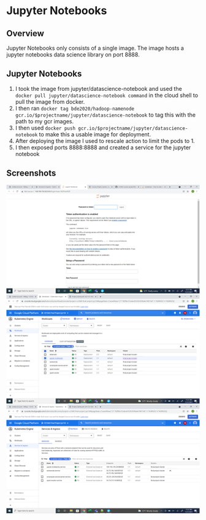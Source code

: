 # Jupyter Notebooks
## Overview 
Jupyter Notebooks only consists of a single image. The image hosts a jupyter notebooks data science library on port 8888.

## Jupyter Notebooks
1. I took the image from jupyter/datascience-notebook and used the `docker pull jupyter/datascience-notebook command` in the cloud shell to pull the image from docker.
2. I then ran `docker tag bde2020/hadoop-namenode gcr.io/$projectname/jupyter/datascience-notebook` to tag this with the path to my gcr images.
3. I then used `docker push gcr.io/$projectname/jupyter/datascience-notebook` to make this a usable image for deployment.
5. After deploying the image I used to rescale action to limit the pods to 1.
6. I then exposed ports 8888:8888 and created a service for the jupyter notebook 

## Screenshots
![Alt text](https://github.com/JaysonPatel/cs1660-course-project/blob/main/Jupyter%20Notebooks/Jupyter%20Running.png?raw=true "Jupyter Running")
![Alt text](https://github.com/JaysonPatel/cs1660-course-project/blob/main/Jupyter%20Notebooks/Jupyter%20Workload.png?raw=true "Workloads")
![Alt text](https://github.com/JaysonPatel/cs1660-course-project/blob/main/Jupyter%20Notebooks/Services.png?raw=true "Services")
